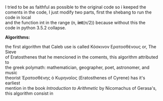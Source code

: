 I tried to be as faithful as possible to the original code so i keeped the coments in the code, I just modify two parts, first the shebang to run the code in local\
and the function int in the range (n, **int**(n/2)) because without this the\
code in python 3.5.2 collapse.

**Algorithms:**

the first algorithm that Caleb use is called Κόσκινον Ερατοσθένους or, The Sieve\
of Eratosthenes that he mencioned in the coments, this algorithm attributed to\
the greek polymath: mathematician, geographer, poet, astronomer, and music\
theorist Ἐρατοσθένης ὁ Κυρηναῖος (Eratosthenes of Cyrene) has it's earliest\
mention in the book *Introduction to Arithmetic* by Nicomachus of Gerasa's, this algorithm consist in
